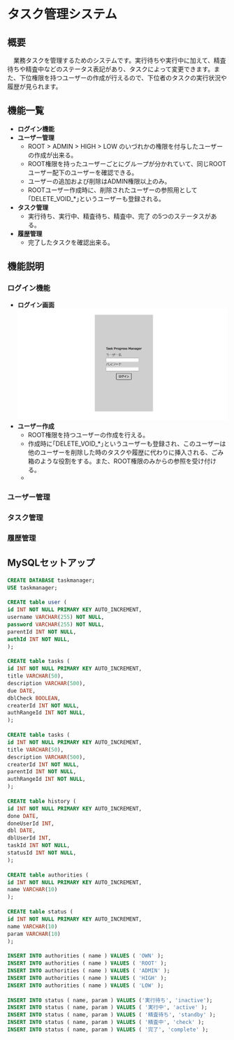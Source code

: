 # タスク管理システム
## 概要
　業務タスクを管理するためのシステムです。実行待ちや実行中に加えて、精査待ちや精査中などのステータス表記があり、タスクによって変更できます。また、下位権限を持つユーザーの作成が行えるので、下位者のタスクの実行状況や履歴が見られます。

## 機能一覧
* **ログイン機能**
* **ユーザー管理**
  - ROOT > ADMIN > HIGH > LOW のいづれかの権限を付与したユーザーの作成が出来る。
  - ROOT権限を持ったユーザーごとにグループが分かれていて、同じROOTユーザー配下のユーザーを確認できる。
  - ユーザーの追加および削除はADMIN権限以上のみ。
  - ROOTユーザー作成時に、削除されたユーザーの参照用として｢DELETE_VOID_*｣というユーザーも登録される。
* **タスク管理**
  - 実行待ち、実行中、精査待ち、精査中、完了 の5つのステータスがある。
* **履歴管理**
  - 完了したタスクを確認出来る。

## 機能説明
### ログイン機能
* **ログイン画面**
 ![ログイン画面](src/main/resources/static/img/loginpage.png)
* **ユーザー作成**
  - ROOT権限を持つユーザーの作成を行える。
  - 作成時に｢DELETE_VOID_*｣というユーザーも登録され、このユーザーは他のユーザーを削除した時のタスクや履歴に代わりに挿入される、ごみ箱のような役割をする。また、ROOT権限のみからの参照を受け付ける。
  - 
### ユーザー管理

### タスク管理

### 履歴管理
 
## MySQLセットアップ
```sql
CREATE DATABASE taskmanager;
USE taskmanager;

CREATE table user (
id INT NOT NULL PRIMARY KEY AUTO_INCREMENT, 
username VARCHAR(255) NOT NULL, 
password VARCHAR(255) NOT NULL, 
parentId INT NOT NULL, 
authId INT NOT NULL, 
);

CREATE table tasks (
id INT NOT NULL PRIMARY KEY AUTO_INCREMENT, 
title VARCHAR(50), 
description VARCHAR(500), 
due DATE,
dblCheck BOOLEAN,
createrId INT NOT NULL,
authRangeId INT NOT NULL,
);

CREATE table tasks (
id INT NOT NULL PRIMARY KEY AUTO_INCREMENT, 
title VARCHAR(50), 
description VARCHAR(500), 
createrId INT NOT NULL,
parentId INT NOT NULL,
authRangeId INT NOT NULL,
);

CREATE table history (
id INT NOT NULL PRIMARY KEY AUTO_INCREMENT, 
done DATE,
doneUserId INT, 
dbl DATE,
dblUserId INT, 
taskId INT NOT NULL, 
statusId INT NOT NULL, 
);

CREATE table authorities (
id INT NOT NULL PRIMARY KEY AUTO_INCREMENT, 
name VARCHAR(10)
);

CREATE table status (
id INT NOT NULL PRIMARY KEY AUTO_INCREMENT, 
name VARCHAR(10)
param VARCHAR(10)
);

INSERT INTO authorities ( name ) VALUES ( 'OWN' );
INSERT INTO authorities ( name ) VALUES ( 'ROOT' );
INSERT INTO authorities ( name ) VALUES ( 'ADMIN' );
INSERT INTO authorities ( name ) VALUES ( 'HIGH' );
INSERT INTO authorities ( name ) VALUES ( 'LOW' );

INSERT INTO status ( name, param ) VALUES ('実行待ち', 'inactive');
INSERT INTO status ( name, param ) VALUES ( '実行中', 'active' );
INSERT INTO status ( name, param ) VALUES ( '精査待ち', 'standby' );
INSERT INTO status ( name, param ) VALUES ( '精査中', 'check' );
INSERT INTO status ( name, param ) VALUES ( '完了', 'complete' );
```
